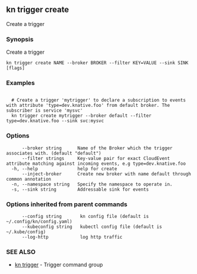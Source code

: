 ## kn trigger create

Create a trigger

### Synopsis

Create a trigger

```
kn trigger create NAME --broker BROKER --filter KEY=VALUE --sink SINK [flags]
```

### Examples

```

  # Create a trigger 'mytrigger' to declare a subscription to events with attribute 'type=dev.knative.foo' from default broker. The subscriber is service 'mysvc'
  kn trigger create mytrigger --broker default --filter type=dev.knative.foo --sink svc:mysvc
```

### Options

```
      --broker string      Name of the Broker which the trigger associates with. (default "default")
      --filter strings     Key-value pair for exact CloudEvent attribute matching against incoming events, e.g type=dev.knative.foo
  -h, --help               help for create
      --inject-broker      Create new broker with name default through common annotation
  -n, --namespace string   Specify the namespace to operate in.
  -s, --sink string        Addressable sink for events
```

### Options inherited from parent commands

```
      --config string       kn config file (default is ~/.config/kn/config.yaml)
      --kubeconfig string   kubectl config file (default is ~/.kube/config)
      --log-http            log http traffic
```

### SEE ALSO

* [kn trigger](kn_trigger.md)	 - Trigger command group

